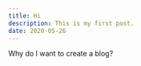```yaml
---
title: Hi
description: This is my first post.
date: 2020-05-26
---
```


Why do I want to create a blog?


